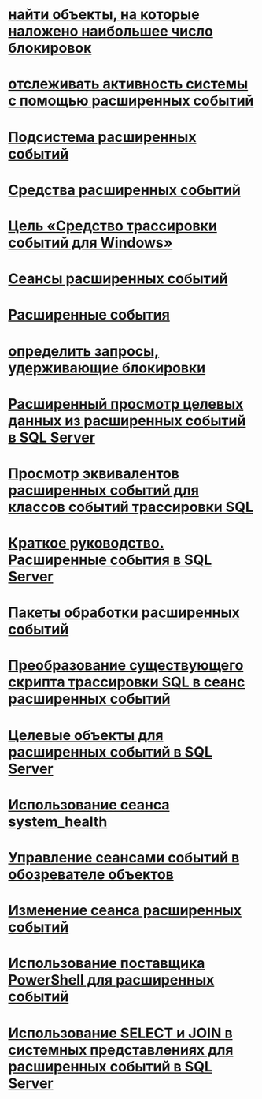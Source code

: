 # [найти объекты, на которые наложено наибольшее число блокировок](find-the-objects-that-have-the-most-locks-taken-on-them.md)
# [отслеживать активность системы с помощью расширенных событий](monitor-system-activity-using-extended-events.md)
# [Подсистема расширенных событий](sql-server-extended-events-engine.md)
# [Средства расширенных событий](extended-events-tools.md)
# [Цель «Средство трассировки событий для Windows»](event-tracing-for-windows-target.md)
# [Сеансы расширенных событий](sql-server-extended-events-sessions.md)
# [Расширенные события](extended-events.md)
# [определить запросы, удерживающие блокировки](determine-which-queries-are-holding-locks.md)
# [Расширенный просмотр целевых данных из расширенных событий в SQL Server](advanced-viewing-of-target-data-from-extended-events-in-sql-server.md)
# [Просмотр эквивалентов расширенных событий для классов событий трассировки SQL](view-the-extended-events-equivalents-to-sql-trace-event-classes.md)
# [Краткое руководство. Расширенные события в SQL Server](quick-start-extended-events-in-sql-server.md)
# [Пакеты обработки расширенных событий](sql-server-extended-events-packages.md)
# [Преобразование существующего скрипта трассировки SQL в сеанс расширенных событий](convert-an-existing-sql-trace-script-to-an-extended-events-session.md)
# [Целевые объекты для расширенных событий в SQL Server](targets-for-extended-events-in-sql-server.md)
# [Использование сеанса system_health](use-the-system-health-session.md)
# [Управление сеансами событий в обозревателе объектов](manage-event-sessions-in-the-object-explorer.md)
# [Изменение сеанса расширенных событий](alter-an-extended-events-session.md)
# [Использование поставщика PowerShell для расширенных событий](use-the-powershell-provider-for-extended-events.md)
# [Использование SELECT и JOIN в системных представлениях для расширенных событий в SQL Server](selects-and-joins-from-system-views-for-extended-events-in-sql-server.md)
